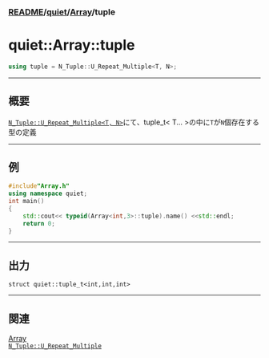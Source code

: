### [README](../../README.md)/[quiet](../quiet.md)/[Array](Array.md)/tuple

# quiet::Array::tuple

``` C++
using tuple = N_Tuple::U_Repeat_Multiple<T, N>;
```
***
## 概要
[`N_Tuple::U_Repeat_Multiple<T, N>`](../Tuple/N_Tuple/I_Repeat_Multiple.md)にて、tuple_t< T... >の中に`T`が`N`個存在する型の定義
***
## 例
```　C++
#include"Array.h"
using namespace quiet;
int main()
{
    std::cout<< typeid(Array<int,3>::tuple).name() <<std::endl;
    return 0;
}
```
***
## 出力
```
struct quiet::tuple_t<int,int,int>
```
***
## 関連
[Array](Array.md)    
[`N_Tuple::U_Repeat_Multiple`](../Tuple/N_Tuple/I_Repeat_Multiple.md)